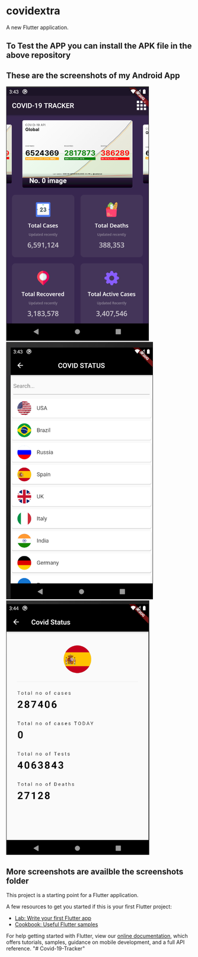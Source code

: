 # covidextra

A new Flutter application.


## To Test the APP you can install the APK file in the above repository


## These are the screenshots of my Android App

![](https://github.com/vedas03/Covid-App/blob/master/screenshots/Screenshot%20(150).png?raw=true)
![](https://github.com/vedas03/Covid-App/blob/master/screenshots/Screenshot%20(152).png?raw=true)
![](https://github.com/vedas03/Covid-App/blob/master/screenshots/Screenshot%20(153).png?raw=true)


## More screenshots are availble the screenshots folder


This project is a starting point for a Flutter application.

A few resources to get you started if this is your first Flutter project:

- [Lab: Write your first Flutter app](https://flutter.dev/docs/get-started/codelab)
- [Cookbook: Useful Flutter samples](https://flutter.dev/docs/cookbook)

For help getting started with Flutter, view our
[online documentation](https://flutter.dev/docs), which offers tutorials,
samples, guidance on mobile development, and a full API reference.
"# Covid-19-Tracker" 
